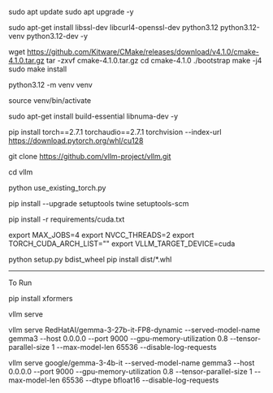 
sudo apt update
sudo apt upgrade -y

sudo apt-get install libssl-dev libcurl4-openssl-dev python3.12 python3.12-venv python3.12-dev -y


wget https://github.com/Kitware/CMake/releases/download/v4.1.0/cmake-4.1.0.tar.gz
tar -zxvf cmake-4.1.0.tar.gz
cd cmake-4.1.0
./bootstrap
make -j4
sudo make install



python3.12 -m venv venv

source venv/bin/activate

sudo apt-get install build-essential libnuma-dev -y

pip install torch==2.7.1 torchaudio==2.7.1 torchvision --index-url https://download.pytorch.org/whl/cu128

git clone https://github.com/vllm-project/vllm.git

cd vllm


python use_existing_torch.py 

pip install --upgrade setuptools twine setuptools-scm


pip install -r requirements/cuda.txt

export MAX_JOBS=4
export NVCC_THREADS=2
export TORCH_CUDA_ARCH_LIST=""
export VLLM_TARGET_DEVICE=cuda

python setup.py bdist_wheel
pip install dist/*.whl

---


To Run

pip install xformers

vllm serve

vllm serve RedHatAI/gemma-3-27b-it-FP8-dynamic --served-model-name gemma3 --host 0.0.0.0 --port 9000 --gpu-memory-utilization 0.8 --tensor-parallel-size 1 --max-model-len 65536 --disable-log-requests


vllm serve google/gemma-3-4b-it --served-model-name gemma3 --host 0.0.0.0 --port 9000 --gpu-memory-utilization 0.8 --tensor-parallel-size 1 --max-model-len 65536     --dtype bfloat16 --disable-log-requests